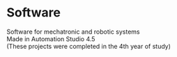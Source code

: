 # Software
Software for mechatronic and robotic systems <br />
Made in Automation Studio 4.5 <br />
(These projects were completed in the 4th year of study)
